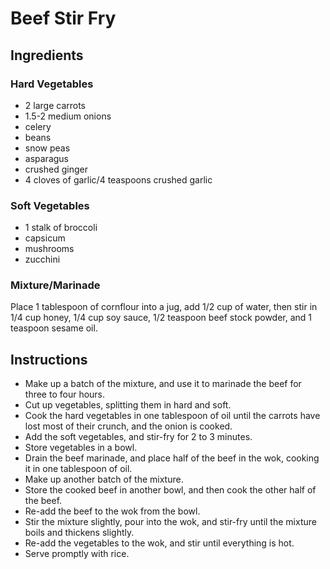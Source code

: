 # Beef Stir Fry

## Ingredients

### Hard Vegetables
- 2 large carrots
- 1.5-2 medium onions
- celery
- beans
- snow peas
- asparagus
- crushed ginger
- 4 cloves of garlic/4 teaspoons crushed garlic

### Soft Vegetables
- 1 stalk of broccoli
- capsicum
- mushrooms
- zucchini

### Mixture/Marinade

Place 1 tablespoon of cornflour into a jug, add 1/2 cup of water, then stir in 1/4 cup honey, 1/4 cup soy sauce, 1/2 teaspoon beef stock powder, and 1 teaspoon sesame oil.

## Instructions

- Make up a batch of the mixture, and use it to marinade the beef for three to four hours.
- Cut up vegetables, splitting them in hard and soft.
- Cook the hard vegetables in one tablespoon of oil until the carrots have lost most of their crunch, and the onion is cooked.
- Add the soft vegetables, and stir-fry for 2 to 3 minutes.
- Store vegetables in a bowl.
- Drain the beef marinade, and place half of the beef in the wok, cooking it in one tablespoon of oil.
- Make up another batch of the mixture.
- Store the cooked beef in another bowl, and then cook the other half of the beef.
- Re-add the beef to the wok from the bowl.
- Stir the mixture slightly, pour into the wok, and stir-fry until the mixture boils and thickens slightly.
- Re-add the vegetables to the wok, and stir until everything is hot.
- Serve promptly with rice.
